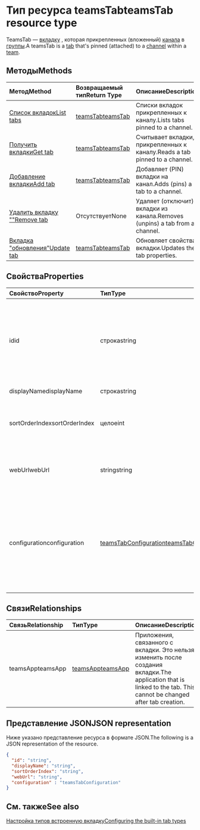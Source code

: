 # <a name="teamstab-resource-type"></a><span data-ttu-id="863a1-101">Тип ресурса teamsTab</span><span class="sxs-lookup"><span data-stu-id="863a1-101">teamsTab resource type</span></span>



<span data-ttu-id="863a1-102">TeamsTab — [вкладку](../resources/teamstab.md) , которая прикрепленных (вложенный) [канала](channel.md) в [группы](team.md).</span><span class="sxs-lookup"><span data-stu-id="863a1-102">A teamsTab is a [tab](../resources/teamstab.md) that's pinned (attached) to a [channel](channel.md) within a [team](team.md).</span></span> 

## <a name="methods"></a><span data-ttu-id="863a1-103">Методы</span><span class="sxs-lookup"><span data-stu-id="863a1-103">Methods</span></span>

| <span data-ttu-id="863a1-104">Метод</span><span class="sxs-lookup"><span data-stu-id="863a1-104">Method</span></span>       | <span data-ttu-id="863a1-105">Возвращаемый тип</span><span class="sxs-lookup"><span data-stu-id="863a1-105">Return Type</span></span>  |<span data-ttu-id="863a1-106">Описание</span><span class="sxs-lookup"><span data-stu-id="863a1-106">Description</span></span>|
|:---------------|:--------|:----------|
|[<span data-ttu-id="863a1-107">Список вкладок</span><span class="sxs-lookup"><span data-stu-id="863a1-107">List tabs</span></span>](../api/teamstab_list.md) | [<span data-ttu-id="863a1-108">teamsTab</span><span class="sxs-lookup"><span data-stu-id="863a1-108">teamsTab</span></span>](teamstab.md) | <span data-ttu-id="863a1-109">Списки вкладок прикрепленных к каналу.</span><span class="sxs-lookup"><span data-stu-id="863a1-109">Lists tabs pinned to a channel.</span></span>|
|[<span data-ttu-id="863a1-110">Получить вкладки</span><span class="sxs-lookup"><span data-stu-id="863a1-110">Get tab</span></span>](../api/teamstab_get.md) | [<span data-ttu-id="863a1-111">teamsTab</span><span class="sxs-lookup"><span data-stu-id="863a1-111">teamsTab</span></span>](teamstab.md) | <span data-ttu-id="863a1-112">Считывает вкладки, прикрепленных к каналу.</span><span class="sxs-lookup"><span data-stu-id="863a1-112">Reads a tab pinned to a channel.</span></span>|
|[<span data-ttu-id="863a1-113">Добавление вкладки</span><span class="sxs-lookup"><span data-stu-id="863a1-113">Add tab</span></span>](../api/teamstab_add.md) | [<span data-ttu-id="863a1-114">teamsTab</span><span class="sxs-lookup"><span data-stu-id="863a1-114">teamsTab</span></span>](teamstab.md) | <span data-ttu-id="863a1-115">Добавляет (PIN) вкладки на канал.</span><span class="sxs-lookup"><span data-stu-id="863a1-115">Adds (pins) a tab to a channel.</span></span>|
|[<span data-ttu-id="863a1-116">Удалить вкладку ""</span><span class="sxs-lookup"><span data-stu-id="863a1-116">Remove tab</span></span>](../api/teamstab_delete.md) | <span data-ttu-id="863a1-117">Отсутствует</span><span class="sxs-lookup"><span data-stu-id="863a1-117">None</span></span> | <span data-ttu-id="863a1-118">Удаляет (отключит) вкладки из канала.</span><span class="sxs-lookup"><span data-stu-id="863a1-118">Removes (unpins) a tab from a channel.</span></span>|
|[<span data-ttu-id="863a1-119">Вкладка "обновления"</span><span class="sxs-lookup"><span data-stu-id="863a1-119">Update tab</span></span>](../api/teamstab_update.md) | [<span data-ttu-id="863a1-120">teamsTab</span><span class="sxs-lookup"><span data-stu-id="863a1-120">teamsTab</span></span>](teamstab.md) | <span data-ttu-id="863a1-121">Обновляет свойства вкладки.</span><span class="sxs-lookup"><span data-stu-id="863a1-121">Updates the tab properties.</span></span>|


## <a name="properties"></a><span data-ttu-id="863a1-122">Свойства</span><span class="sxs-lookup"><span data-stu-id="863a1-122">Properties</span></span>

|<span data-ttu-id="863a1-123">Свойство</span><span class="sxs-lookup"><span data-stu-id="863a1-123">Property</span></span>|<span data-ttu-id="863a1-124">Тип</span><span class="sxs-lookup"><span data-stu-id="863a1-124">Type</span></span>|<span data-ttu-id="863a1-125">Описание</span><span class="sxs-lookup"><span data-stu-id="863a1-125">Description</span></span>|
|:---------------|:--------|:----------|
|  <span data-ttu-id="863a1-126">id</span><span class="sxs-lookup"><span data-stu-id="863a1-126">id</span></span>              |   <span data-ttu-id="863a1-127">строка</span><span class="sxs-lookup"><span data-stu-id="863a1-127">string</span></span>                  |  <span data-ttu-id="863a1-128">Идентификатор, который уникальным образом определяет определенный экземпляр канала вкладку чтения только.</span><span class="sxs-lookup"><span data-stu-id="863a1-128">Identifier that uniquely identifies a specific instance of a channel tab. Read only.</span></span>     |
|  <span data-ttu-id="863a1-129">displayName</span><span class="sxs-lookup"><span data-stu-id="863a1-129">displayName</span></span>            |   <span data-ttu-id="863a1-130">строка</span><span class="sxs-lookup"><span data-stu-id="863a1-130">string</span></span>                  |  <span data-ttu-id="863a1-131">Имя вкладки.</span><span class="sxs-lookup"><span data-stu-id="863a1-131">Name of the tab.</span></span>     |
|  <span data-ttu-id="863a1-132">sortOrderIndex</span><span class="sxs-lookup"><span data-stu-id="863a1-132">sortOrderIndex</span></span>  |   <span data-ttu-id="863a1-133">целое</span><span class="sxs-lookup"><span data-stu-id="863a1-133">int</span></span>                     |  <span data-ttu-id="863a1-134">Индекс порядок, используемый для сортировки вкладок</span><span class="sxs-lookup"><span data-stu-id="863a1-134">Index of the order used for sorting tabs</span></span>     |
|  <span data-ttu-id="863a1-135">webUrl</span><span class="sxs-lookup"><span data-stu-id="863a1-135">webUrl</span></span>          |   <span data-ttu-id="863a1-136">string</span><span class="sxs-lookup"><span data-stu-id="863a1-136">string</span></span>                  |  <span data-ttu-id="863a1-137">Прямая ссылка URL-адрес экземпляра вкладки.</span><span class="sxs-lookup"><span data-stu-id="863a1-137">Deep link url of the tab instance.</span></span> <span data-ttu-id="863a1-138">Только для чтения.</span><span class="sxs-lookup"><span data-stu-id="863a1-138">Read only.</span></span>     |
|  <span data-ttu-id="863a1-139">configuration</span><span class="sxs-lookup"><span data-stu-id="863a1-139">configuration</span></span>        |   [<span data-ttu-id="863a1-140">teamsTabConfiguration</span><span class="sxs-lookup"><span data-stu-id="863a1-140">teamsTabConfiguration</span></span>](teamstabconfiguration.md) |  <span data-ttu-id="863a1-141">Контейнер для пользовательских параметров, применяемых на вкладке. Вкладка считается настроены только после этого свойства.</span><span class="sxs-lookup"><span data-stu-id="863a1-141">Container for custom settings applied to a tab. The tab is considered configured only once this property is set.</span></span>     |

## <a name="relationships"></a><span data-ttu-id="863a1-142">Связи</span><span class="sxs-lookup"><span data-stu-id="863a1-142">Relationships</span></span>

| <span data-ttu-id="863a1-143">Связь</span><span class="sxs-lookup"><span data-stu-id="863a1-143">Relationship</span></span> | <span data-ttu-id="863a1-144">Тип</span><span class="sxs-lookup"><span data-stu-id="863a1-144">Type</span></span>   | <span data-ttu-id="863a1-145">Описание</span><span class="sxs-lookup"><span data-stu-id="863a1-145">Description</span></span> |
|:---------------|:--------|:----------|
|<span data-ttu-id="863a1-146">teamsApp</span><span class="sxs-lookup"><span data-stu-id="863a1-146">teamsApp</span></span>|[<span data-ttu-id="863a1-147">teamsApp</span><span class="sxs-lookup"><span data-stu-id="863a1-147">teamsApp</span></span>](teamsapp.md) | <span data-ttu-id="863a1-148">Приложения, связанного с вкладки. Это нельзя изменить после создания вкладки.</span><span class="sxs-lookup"><span data-stu-id="863a1-148">The application that is linked to the tab. This cannot be changed after tab creation.</span></span> |

## <a name="json-representation"></a><span data-ttu-id="863a1-149">Представление JSON</span><span class="sxs-lookup"><span data-stu-id="863a1-149">JSON representation</span></span>

<span data-ttu-id="863a1-150">Ниже указано представление ресурса в формате JSON.</span><span class="sxs-lookup"><span data-stu-id="863a1-150">The following is a JSON representation of the resource.</span></span>


<!-- {
  "blockType": "resource",
  "baseType": "microsoft.graph.entity",
  "@odata.type": "microsoft.graph.teamsTab"
}-->

```json
{  
  "id": "string",
  "displayName": "string",
  "sortOrderIndex": "string",
  "webUrl": "string",
  "configuration" : "teamsTabConfiguration"
}

```

<!-- uuid: 8fcb5dbc-d5aa-4681-8e31-b001d5168d79
2015-10-25 14:57:30 UTC -->
<!-- {
  "type": "#page.annotation",
  "description": "teamsTab resource",
  "keywords": "",
  "section": "documentation",
  "tocPath": ""
}-->

## <a name="see-also"></a><span data-ttu-id="863a1-151">См. также</span><span class="sxs-lookup"><span data-stu-id="863a1-151">See also</span></span>

[<span data-ttu-id="863a1-152">Настройка типов встроенную вкладку</span><span class="sxs-lookup"><span data-stu-id="863a1-152">Configuring the built-in tab types</span></span>](../../../concepts/teams-configuring-builtin-tabs.md)
